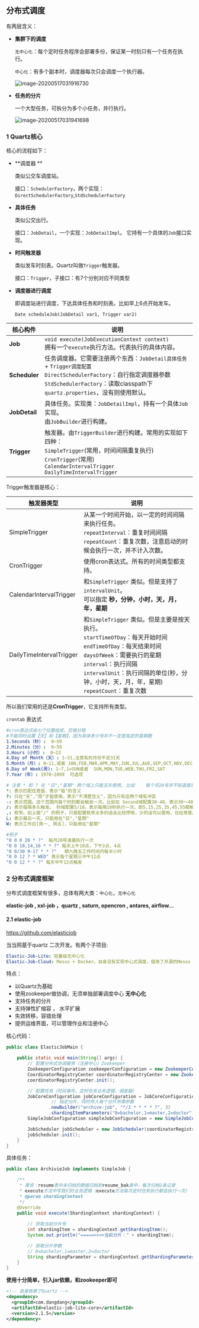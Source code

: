 ## 分布式调度

有两层含义：

- **集群下的调度**

  `无中心化`：每个定时任务程序会部署多份，保证某一时刻只有一个任务在执行。

  `中心化`：有多个副本时，调度器每次只会调度一个执行器。

  ![image-20200517031916730](../image/无中心化.png)

- **任务的分片**

  一个大型任务，可拆分为多个小任务，并行执行。

  ![image-20200517031941698](../image/任务分片.png)



### 1 Quartz核心

核心的流程如下：

- **调度器  **

  类似公交车调度站。

  接口：`SchedulerFactory`，两个实现：`DirectSchedulerFactory`,`StdSchedulerFactory`

- **具体任务**

  类似公交出行。

  接口：`JobDetail`，一个实现：`JobDetailImpl`。 它持有一个具体的`Job`接口实现。

- **时间触发器**

  类似发车时刻表。Quartz叫做`Trigger`触发器。

  接口：`Trigger`，子接口：有7个分别对应不同类型

- **调度器进行调度**

  即调度站进行调度，下达具体任务和时刻表。比如早上6点开始发车。

  `Date scheduleJob(JobDetail var1, Trigger var2)`

| 核心构件      | 说明                                                         |
| ------------- | ------------------------------------------------------------ |
| **Job**       | `void execute(JobExecutionContext context)`<br/>拥有一个`execute`执行方法。代表执行的具体内容。 |
| **Scheduler** | 任务调度器。它需要注册两个东西：`JobDetail具体任务` + `Trigger调度配置`<br/>`DirectSchedulerFactory`：自行指定调度器参数<br/>`StdSchedulerFactory`：读取classpath下`quartz.properties`，没有则使用默认。 |
| **JobDetail** | 具体任务。实现类：`JobDetailImpl`，持有一个具体`Job`实现。<br/>由`JobBuilder`进行构建。 |
| **Trigger**   | 触发器。由`TriggerBuilder`进行构建。常用的实现如下四种：<br/>`SimpleTrigger`(常用，时间间隔重复执行)<br/>`CronTrigger`(常用)<br/>`CalendarIntervalTrigger`<br/>`DailyTimeIntervalTrigger` |



Trigger触发器是核心：

| 触发器类型               | 说明                                                         |
| ------------------------ | ------------------------------------------------------------ |
| SimpleTrigger            | 从某一个时间开始，以一定的时间间隔来执行任务。<br/>`repeatInterval`：重复时间间隔<br/>`repeatCount`：重复次数，注意启动的时候会执行一次，并不计入次数。 |
| CronTrigger              | 使用cron表达式。所有的时间类型都支持。                       |
| CalendarIntervalTrigger  | 和`SimpleTrigger` 类似。但是支持了`intervalUnit`。<br/>可以指定 **秒，分钟，小时，天，月，年，星期** |
| DailyTimeIntervalTrigger | 和`SimpleTrigger` 类似。但是主要是按天执行。<br>`startTimeOfDay`：每天开始时间<br/>`endTimeOfDay`：每天结束时间<br/>`daysOfWeek`：需要执行的星期<br/>`interval`：执行间隔<br/>`intervalUnit`：执行间隔的单位(秒，分钟，小时，天，月，年，星期)<br/>`repeatCount`：重复次数 |

所以我们常用的还是**CronTrigger**，它支持所有类型。

`crontab` 表达式

```yaml
#cron表达式由七个位置组成，空格分隔
#不能同时设置【天】和【星期】，因为具体多少号并不一定是指定的星期数
1.Seconds（秒）:  0~59
2.Minutes（分）:  0~59
3.Hours（小时）:  0~23
4.Day of Month（天）: 1~31,注意有的月份不足31天
5.Month（月）: 0~11,或者 JAN,FEB,MAR,APR,MAY,JUN,JUL,AUG,SEP,OCT,NOV,DEC
6.Day of Week(周): 1~7,1=SUN或者  SUN,MON,TUE,WEB,THU,FRI,SAT
7.Year（年）: 1970~2099  可选项

# 注意 * 和 ? 在 "日","星期" 两个域上只能互斥使用, 比如	每个月20号并不知道是周几，每周五也不知道是几号 
*: 表示匹配任意值，表示"每"的含义
?: 只在"天","周"才能使用，表示"不清楚含义"，因为只有这两个域有冲突
-: 表示范围。这个范围内每个时刻都会触发一次。比如在 Second域配置30-40，表示30～40秒内每秒都执行一次
/: 表示每隔多久触发。 秒域配置5/10，表示每隔10秒执行一次，即5,15,25,35,45,55都触发一次
,: 枚举。如上面"/" 的例子，只是配置枚举太多的话会比较啰嗦，少的话可以使用，也经常使用在"日","星期"
L: 表示最后一天，只能用在"日","星期"
W: 表示工作日[周一, 周五]，只能用在"星期"

#例子
"0 0 0 20 * ?"  每月20号凌晨执行一次
"0 0 10,14,16 * * ?" 每天上午10点，下午2点，4点
"0 0/30 9-17 * * ?"   朝九晚五工作时间内每半小时
"0 0 12 ? * WED" 表示每个星期三中午12点 
"0 0 12 * * ?" 每天中午12点触发 
```



### 2 分布式调度框架

分布式调度框架有很多，总体有两大类：`中心化`，`无中心化`

**elastic-job , xxl-job ，quartz , saturn,  opencron , antares, airflow...**

#### 2.1 elastic-job

https://github.com/elasticjob

当当网基于quartz 二次开发。有两个子项目:

```yaml
Elastic-Job-Lite: 轻量级无中心化
Elastic-Job-Cloud: Mesos + Docker。自身没有实现中心式调度，借用了开源的Mesos
```

特点：

- 以Quartz为基础
- 使用zookeeper做协调，无须单独部署调度中心 **无中心化**
- 支持任务的分片
- 支持弹性扩缩容 ， 水平扩展
- 失效转移，容错处理
- 提供运维界面，可以管理作业和注册中心



核心代码：

```java
public class ElasticJobMain {

    public static void main(String[] args) {
        // 配置分布式协调服务（注册中心）Zookeeper
        ZookeeperConfiguration zookeeperConfiguration = new ZookeeperConfiguration("localhost:2181","data-archive-job");
        CoordinatorRegistryCenter coordinatorRegistryCenter = new ZookeeperRegistryCenter(zookeeperConfiguration);
        coordinatorRegistryCenter.init();

        // 配置任务（时间事件、定时任务业务逻辑、调度器）
        JobCoreConfiguration jobCoreConfiguration = JobCoreConfiguration
                 // 指定分片，同时传入每个分片所需参数
                .newBuilder("archive-job", "*/2 * * * * ?", 3)
                .shardingItemParameters("0=bachelor,1=master,2=doctor").build();
        SimpleJobConfiguration simpleJobConfiguration = new SimpleJobConfiguration(jobCoreConfiguration,ArchivieJob.class.getName());

        JobScheduler jobScheduler = new JobScheduler(coordinatorRegistryCenter, LiteJobConfiguration.newBuilder(simpleJobConfiguration).overwrite(true).build());
        jobScheduler.init();
    }
}
```

具体任务：

```java
public class ArchivieJob implements SimpleJob {

    /**
     * 需求：resume表中未归档的数据归档到resume_bak表中，每次归档1条记录
     * execute方法中写我们的业务逻辑（execute方法每次定时任务执行都会执行一次）
     * @param shardingContext
     */
    @Override
    public void execute(ShardingContext shardingContext) {
      
        // 获取当前分片号
        int shardingItem = shardingContext.getShardingItem();
        System.out.println("=====>>>>当前分片：" + shardingItem);

        // 获取分片参数
        // 0=bachelor,1=master,2=doctor
        String shardingParameter = shardingContext.getShardingParameter(); 
    }
}
```



**使用十分简单，引入jar依赖，和zookeeper即可**

```xml
<!-- 自身依赖了Quartz -->
<dependency>
  <groupId>com.dangdang</groupId>
  <artifactId>elastic-job-lite-core</artifactId>
  <version>2.1.5</version>
</dependency>
```

